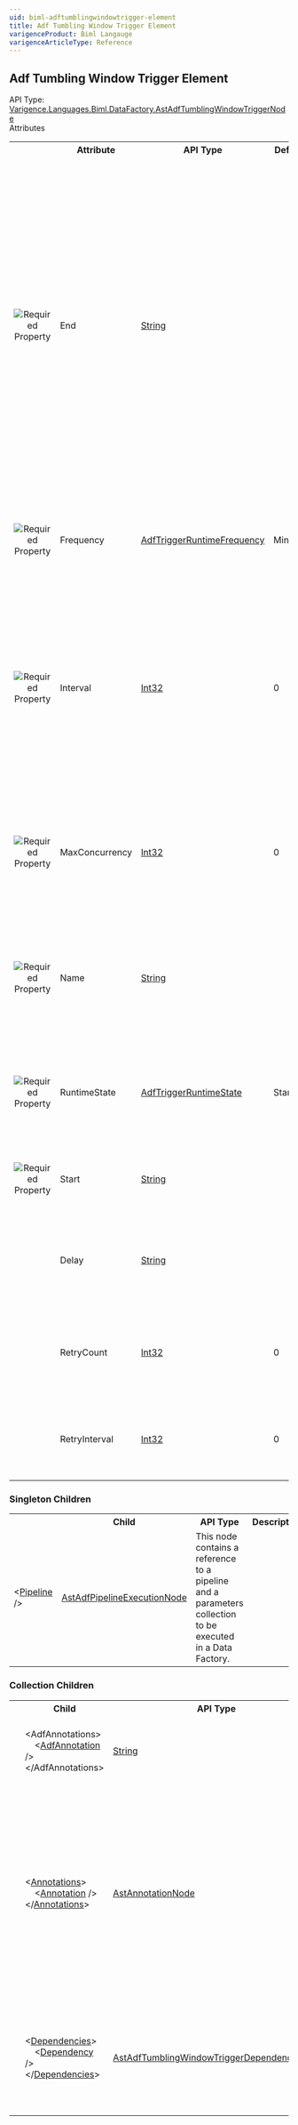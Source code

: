 ```yaml
---
uid: biml-adftumblingwindowtrigger-element
title: Adf Tumbling Window Trigger Element
varigenceProduct: Biml Langauge
varigenceArticleType: Reference
---
```

## Adf Tumbling Window Trigger Element<div class="AssemblyInfoGroup"><div class="CrossReferenceGroup"><div class="CrossReferenceHeader">API Type:</div><div class="CrossReferenceValue"><a href="../api-reference/Varigence.Languages.Biml.DataFactory.AstAdfTumblingWindowTriggerNode.html">Varigence.Languages.Biml.DataFactory.AstAdfTumblingWindowTriggerNode</a></div></div></div><div class="AttributeGroup"><div class="AttributeGroupHeader">Attributes</div><table id="AttributeList" class="AttributeList"><tbody><tr><th class="AttributeIconColumnHeader">&nbsp;</th><th class="AttributeNameColumnHeader">Attribute</th><th class="AttributeTypeColumnHeader">API Type</th><th class="AttributeDefaultColumnHeader">Default</th><th class="AttributeSummaryColumnHeader">Description</th></tr><tr class="ad0"><td align="center" class="AttributeIcon"><img title="Required Property" src="attributeRequired.png"></td><td class="AttributeName">End</td><td class="AttributeType"><a href="https://msdn.microsoft.com/en-us/library/System.String.aspx">String</a></td><td class="AttributeDefault">&nbsp;</td><td class="AttributeSummary"><div class ="SummaryItem">Specifies the date and time at which the pipeline becomes inactive. This property value is required if the Start property is supplied. If a value is not supplied, then the pipeline will not run until a start and end is set on Azure Data Factory. To specify that pipeline should run indefinitely, use a date far in the future such as '9999-09-09'.</div></td></tr><tr class="ad1"><td align="center" class="AttributeIcon"><img title="Required Property" src="attributeRequired.png"></td><td class="AttributeName">Frequency</td><td class="AttributeType"><a href="../api-reference/Varigence.Languages.Biml.DataFactory.AdfTriggerRuntimeFrequency.html">AdfTriggerRuntimeFrequency</a></td><td class="AttributeDefault">Minutes</td><td class="AttributeSummary"><div class ="SummaryItem">This represents the how often (in minutes or hours) that the trigger recurs.</div></td></tr><tr class="ad0"><td align="center" class="AttributeIcon"><img title="Required Property" src="attributeRequired.png"></td><td class="AttributeName">Interval</td><td class="AttributeType"><a href="https://msdn.microsoft.com/en-us/library/System.Int32.aspx">Int32</a></td><td class="AttributeDefault">0</td><td class="AttributeSummary"><div class ="SummaryItem">This positive integer represents a multiplier for the frequency unit. For example, a Frequency of "Minutes" and an interval of 40, means that the trigger will execute every 40 minutes.</div></td></tr><tr class="ad1"><td align="center" class="AttributeIcon"><img title="Required Property" src="attributeRequired.png"></td><td class="AttributeName">MaxConcurrency</td><td class="AttributeType"><a href="https://msdn.microsoft.com/en-us/library/System.Int32.aspx">Int32</a></td><td class="AttributeDefault">0</td><td class="AttributeSummary"><div class ="SummaryItem">Specifies the limit of simultaneous trigger runs that are launched for ready windows. Must be between 1 and 50.</div></td></tr><tr class="ad0"><td align="center" class="AttributeIcon"><img title="Required Property" src="attributeRequired.png"></td><td class="AttributeName">Name</td><td class="AttributeType"><a href="https://msdn.microsoft.com/en-us/library/System.String.aspx">String</a></td><td class="AttributeDefault">&nbsp;</td><td class="AttributeSummary"><div class ="SummaryItem">Specifies the name of the object.  This name can be used to reference this object from anywhere else in the program.</div></td></tr><tr class="ad1"><td align="center" class="AttributeIcon"><img title="Required Property" src="attributeRequired.png"></td><td class="AttributeName">RuntimeState</td><td class="AttributeType"><a href="../api-reference/Varigence.Languages.Biml.DataFactory.AdfTriggerRuntimeState.html">AdfTriggerRuntimeState</a></td><td class="AttributeDefault">Started</td><td class="AttributeSummary"><div class ="SummaryItem">Specifies the trigger's run time state. Valid values are "Started", "Stopped", and "Disabled".</div></td></tr><tr class="ad0"><td align="center" class="AttributeIcon"><img title="Required Property" src="attributeRequired.png"></td><td class="AttributeName">Start</td><td class="AttributeType"><a href="https://msdn.microsoft.com/en-us/library/System.String.aspx">String</a></td><td class="AttributeDefault">&nbsp;</td><td class="AttributeSummary"><div class ="SummaryItem">Specifies the date and time at which the pipeline becomes active.</div></td></tr><tr class="ad1"><td align="center" class="AttributeIcon"><img title="" src="attribute.png"></td><td class="AttributeName">Delay</td><td class="AttributeType"><a href="https://msdn.microsoft.com/en-us/library/System.String.aspx">String</a></td><td class="AttributeDefault">&nbsp;</td><td class="AttributeSummary"><div class ="SummaryItem">Specifies the length of time to defer the start of data processing for the window.</div></td></tr><tr class="ad0"><td align="center" class="AttributeIcon"><img title="" src="attribute.png"></td><td class="AttributeName">RetryCount</td><td class="AttributeType"><a href="https://msdn.microsoft.com/en-us/library/System.Int32.aspx">Int32</a></td><td class="AttributeDefault">0</td><td class="AttributeSummary"><div class ="SummaryItem">Specifies the amount of times that the pipeline retries before being marked as failed.</div></td></tr><tr class="ad1"><td align="center" class="AttributeIcon"><img title="" src="attribute.png"></td><td class="AttributeName">RetryInterval</td><td class="AttributeType"><a href="https://msdn.microsoft.com/en-us/library/System.Int32.aspx">Int32</a></td><td class="AttributeDefault">0</td><td class="AttributeSummary"><div class ="SummaryItem">Specifies the amount of seconds between retries, the default value is 30.</div></td></tr></tbody></table></div><div class="ChildGroup">### Singleton Children<table id="ChildList" class="ChildList"><tbody><tr><th class="ChildIconColumnHeader">&nbsp;</th><th class="ChildNameColumnHeader">Child</th><th class="ChildTypeColumnHeader">API Type</th><th class="ChildSummaryColumnHeader">Description</th></tr><tr class="cd0"><td class="ChildName"><span class="punc">&lt;</span><a href=../api-reference/Varigence.Languages.Biml.DataFactory.AstAdfPipelineExecutionNode.html">Pipeline</a><span class="punc"> /&gt;</span></td><td class="ChildType"><a href="../api-reference/Varigence.Languages.Biml.DataFactory.AstAdfPipelineExecutionNode.html">AstAdfPipelineExecutionNode</a></td><td class="ChildSummary">This node contains a reference to a pipeline and a parameters collection to be executed in a Data Factory.</td></tr></tbody></table></div><div class="ChildGroup">### Collection Children<table id="ChildList" class="ChildList"><tbody><tr><th class="ChildIconColumnHeader">&nbsp;</th><th class="ChildNameColumnHeader">Child</th><th class="ChildTypeColumnHeader">API Type</th><th class="ChildSummaryColumnHeader">Description</th></tr><tr class="cd0"><td align="center" class="ChildIcon"><img title="" src="collectionChild.png"><div class="RequiredIcon" title="Required Child"></div><td class="ChildName"><span class="punc">&lt;</span>AdfAnnotations<span class="punc">&gt;</span><br />&nbsp;&nbsp;&nbsp;&nbsp;<span class="punc">&lt;</span><a href=https://msdn.microsoft.com/en-us/library/System.String.aspx">AdfAnnotation</a> <span class="punc">/&gt;</span><br /><span class="punc">&lt;/</span>AdfAnnotations<span class="punc">&gt;</span></td><td class="ChildType"><a href="https://msdn.microsoft.com/en-us/library/System.String.aspx">String</a></td><td class="ChildSummary"><div class ="SummaryItem">This is the collection of annotations that will be emitted in the json.</div></td></tr><tr class="cd1"><td align="center" class="ChildIcon"><img title="" src="collectionChild.png"><div class="RequiredIcon" title="Required Child"></div><td class="ChildName"><span class="punc">&lt;</span><a href=Varigence.Languages.Biml.AstNode_Annotations.html">Annotations</a><span class="punc">&gt;</span><br />&nbsp;&nbsp;&nbsp;&nbsp;<span class="punc">&lt;</span><a href=Varigence.Languages.Biml.AstAnnotationNode.html">Annotation</a> <span class="punc">/&gt;</span><br /><span class="punc">&lt;/</span><a href=Varigence.Languages.Biml.AstNode_Annotations.html">Annotations</a><span class="punc">&gt;</span></td><td class="ChildType"><a href="../api-reference/Varigence.Languages.Biml.AstAnnotationNode.html">AstAnnotationNode</a></td><td class="ChildSummary"><div class ="SummaryItem">This is a collection of annotation items that can be used to specify documentation, tags, or other information.  Annotations are particularly useful for storing information about nodes that can be used by BimlScript code.</div></td></tr><tr class="cd0"><td align="center" class="ChildIcon"><img title="" src="collectionChild.png"><div class="RequiredIcon" title="Required Child"></div><td class="ChildName"><span class="punc">&lt;</span><a href=Varigence.Languages.Biml.DataFactory.AstAdfTumblingWindowTriggerNode_Dependencies.html">Dependencies</a><span class="punc">&gt;</span><br />&nbsp;&nbsp;&nbsp;&nbsp;<span class="punc">&lt;</span><a href=Varigence.Languages.Biml.DataFactory.AstAdfTumblingWindowTriggerDependencyNode.html">Dependency</a> <span class="punc">/&gt;</span><br /><span class="punc">&lt;/</span><a href=Varigence.Languages.Biml.DataFactory.AstAdfTumblingWindowTriggerNode_Dependencies.html">Dependencies</a><span class="punc">&gt;</span></td><td class="ChildType"><a href="../api-reference/Varigence.Languages.Biml.DataFactory.AstAdfTumblingWindowTriggerDependencyNode.html">AstAdfTumblingWindowTriggerDependencyNode</a></td><td class="ChildSummary"><div class ="SummaryItem">This is the collection of activity dependencies that will control the execution of this Tumbling Window Trigger.</div></td></tr></tbody></table></div>